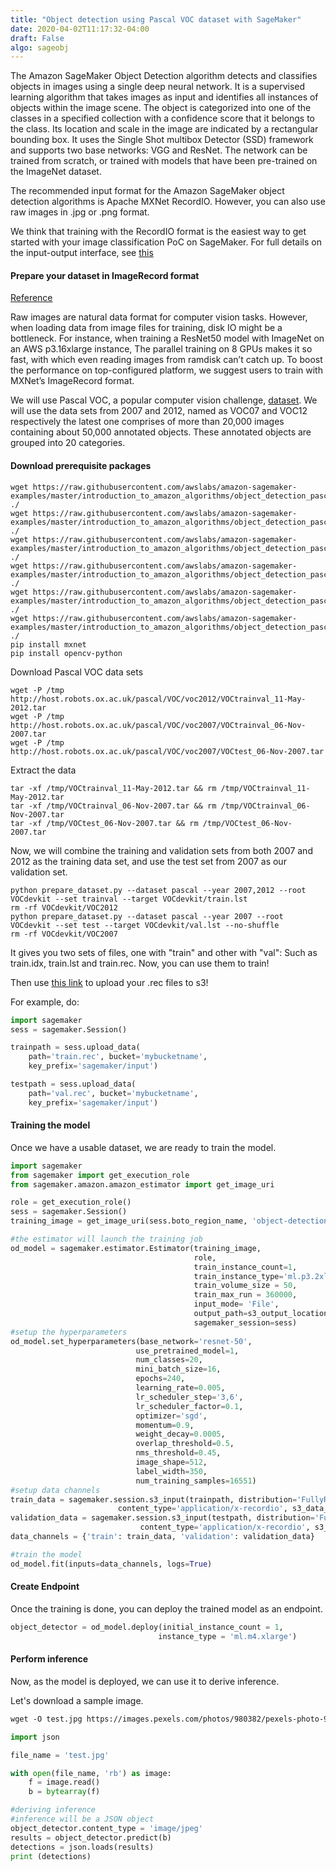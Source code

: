 ```yaml
---
title: "Object detection using Pascal VOC dataset with SageMaker"
date: 2020-04-02T11:17:32-04:00
draft: False
algo: sageobj
---
```


The Amazon SageMaker Object Detection algorithm detects and classifies objects in images using a single deep neural network. It is a supervised learning algorithm that takes images as input and identifies all instances of objects within the image scene. The object is categorized into one of the classes in a specified collection with a confidence score that it belongs to the class. Its location and scale in the image are indicated by a rectangular bounding box. It uses the Single Shot multibox Detector (SSD) framework and supports two base networks: VGG and ResNet. The network can be trained from scratch, or trained with models that have been pre-trained on the ImageNet dataset.

The recommended input format for the Amazon SageMaker object detection algorithms is Apache MXNet RecordIO. However, you can also use raw images in .jpg or .png format.

We think that training with the RecordIO format is the easiest way to get started with your image classification PoC on SageMaker. For full details on the input-output interface, see [this](https://docs.aws.amazon.com/sagemaker/latest/dg/object-detection.html#object-detection-inputoutput)

#### Prepare your dataset in ImageRecord format
[Reference](https://gluon-cv.mxnet.io/build/examples_datasets/recordio.html)

Raw images are natural data format for computer vision tasks. However, when loading data from image files for training, disk IO might be a bottleneck. For instance, when training a ResNet50 model with ImageNet on an AWS p3.16xlarge instance, The parallel training on 8 GPUs makes it so fast, with which even reading images from ramdisk can’t catch up. To boost the performance on top-configured platform, we suggest users to train with MXNet’s ImageRecord format.

We will use Pascal VOC, a popular computer vision challenge, [dataset](http://host.robots.ox.ac.uk/pascal/VOC/). We will use the data sets from 2007 and 2012, named as VOC07 and VOC12 respectively the latest one comprises of more than 20,000 images containing about 50,000 annotated objects. These annotated objects are grouped into 20 categories.

#### Download prerequisite packages
```
wget https://raw.githubusercontent.com/awslabs/amazon-sagemaker-examples/master/introduction_to_amazon_algorithms/object_detection_pascalvoc_coco/tools/im2rec.py ./
wget https://raw.githubusercontent.com/awslabs/amazon-sagemaker-examples/master/introduction_to_amazon_algorithms/object_detection_pascalvoc_coco/tools/prepare_dataset.py ./
wget https://raw.githubusercontent.com/awslabs/amazon-sagemaker-examples/master/introduction_to_amazon_algorithms/object_detection_pascalvoc_coco/tools/concat_db.py ./
wget https://raw.githubusercontent.com/awslabs/amazon-sagemaker-examples/master/introduction_to_amazon_algorithms/object_detection_pascalvoc_coco/tools/imdb.py ./
wget https://raw.githubusercontent.com/awslabs/amazon-sagemaker-examples/master/introduction_to_amazon_algorithms/object_detection_pascalvoc_coco/tools/pascal_voc.names ./
wget https://raw.githubusercontent.com/awslabs/amazon-sagemaker-examples/master/introduction_to_amazon_algorithms/object_detection_pascalvoc_coco/tools/pascal_voc.py ./
pip install mxnet
pip install opencv-python
```

Download Pascal VOC data sets
```
wget -P /tmp http://host.robots.ox.ac.uk/pascal/VOC/voc2012/VOCtrainval_11-May-2012.tar
wget -P /tmp http://host.robots.ox.ac.uk/pascal/VOC/voc2007/VOCtrainval_06-Nov-2007.tar
wget -P /tmp http://host.robots.ox.ac.uk/pascal/VOC/voc2007/VOCtest_06-Nov-2007.tar
```

Extract the data
```
tar -xf /tmp/VOCtrainval_11-May-2012.tar && rm /tmp/VOCtrainval_11-May-2012.tar
tar -xf /tmp/VOCtrainval_06-Nov-2007.tar && rm /tmp/VOCtrainval_06-Nov-2007.tar
tar -xf /tmp/VOCtest_06-Nov-2007.tar && rm /tmp/VOCtest_06-Nov-2007.tar
```

Now, we will combine the training and validation sets from both 2007 and 2012 as the training data set, and use the test set from 2007 as our validation set.

```
python prepare_dataset.py --dataset pascal --year 2007,2012 --root VOCdevkit --set trainval --target VOCdevkit/train.lst
rm -rf VOCdevkit/VOC2012
python prepare_dataset.py --dataset pascal --year 2007 --root VOCdevkit --set test --target VOCdevkit/val.lst --no-shuffle
rm -rf VOCdevkit/VOC2007
```

It gives you two sets of files, one with "train" and other with "val": Such as train.idx, train.lst and train.rec. Now, you can use them to train!

Then use [this link](../uploadtos3) to upload your .rec files to s3!

For example, do:

```python
import sagemaker
sess = sagemaker.Session()

trainpath = sess.upload_data(
    path='train.rec', bucket='mybucketname',
    key_prefix='sagemaker/input')

testpath = sess.upload_data(
    path='val.rec', bucket='mybucketname',
    key_prefix='sagemaker/input')
```

#### Training the model
Once we have a usable dataset, we are ready to train the model.

```python
import sagemaker
from sagemaker import get_execution_role
from sagemaker.amazon.amazon_estimator import get_image_uri

role = get_execution_role()
sess = sagemaker.Session()
training_image = get_image_uri(sess.boto_region_name, 'object-detection', repo_version="latest")

#the estimator will launch the training job
od_model = sagemaker.estimator.Estimator(training_image,
                                         role,
                                         train_instance_count=1,
                                         train_instance_type='ml.p3.2xlarge',
                                         train_volume_size = 50,
                                         train_max_run = 360000,
                                         input_mode= 'File',
                                         output_path=s3_output_location,
                                         sagemaker_session=sess)
#setup the hyperparameters
od_model.set_hyperparameters(base_network='resnet-50',
                            use_pretrained_model=1,
                            num_classes=20,
                            mini_batch_size=16,
                            epochs=240,
                            learning_rate=0.005,
                            lr_scheduler_step='3,6',
                            lr_scheduler_factor=0.1,
                            optimizer='sgd',
                            momentum=0.9,
                            weight_decay=0.0005,
                            overlap_threshold=0.5,
                            nms_threshold=0.45,
                            image_shape=512,
                            label_width=350,
                            num_training_samples=16551)
#setup data channels
train_data = sagemaker.session.s3_input(trainpath, distribution='FullyReplicated',
                        content_type='application/x-recordio', s3_data_type='S3Prefix')
validation_data = sagemaker.session.s3_input(testpath, distribution='FullyReplicated',
                             content_type='application/x-recordio', s3_data_type='S3Prefix')
data_channels = {'train': train_data, 'validation': validation_data}

#train the model
od_model.fit(inputs=data_channels, logs=True)
```

#### Create Endpoint
Once the training is done, you can deploy the trained model as an endpoint.

```python
object_detector = od_model.deploy(initial_instance_count = 1,
                                 instance_type = 'ml.m4.xlarge')
```


#### Perform inference
Now, as the model is deployed, we can use it to derive inference.

Let's download a sample image.
```html
wget -O test.jpg https://images.pexels.com/photos/980382/pexels-photo-980382.jpeg
```

```python
import json

file_name = 'test.jpg'

with open(file_name, 'rb') as image:
    f = image.read()
    b = bytearray(f)

#deriving inference
#inference will be a JSON object
object_detector.content_type = 'image/jpeg'
results = object_detector.predict(b)
detections = json.loads(results)
print (detections)
```
